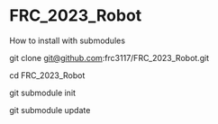 # FRC_2023_Robot
 
How to install with submodules

git clone git@github.com:frc3117/FRC_2023_Robot.git

cd FRC_2023_Robot

git submodule init

git submodule update
